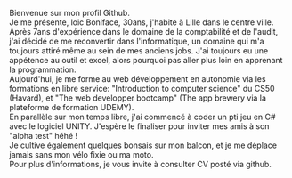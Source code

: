 Bienvenue sur mon profil Github.<br>
Je me présente, loic Boniface, 30ans, j'habite à Lille dans le centre ville.<br>
Après 7ans d'expérience dans le domaine de la comptabilité et de l'audit,
j'ai décidé de me reconvertir dans l'informatique, un domaine qui m'a toujours attiré même au sein de mes anciens jobs.
J'ai toujours eu une appétence au outil et excel, alors pourquoi pas aller plus loin en apprenant la programmation.<br>
Aujourd'hui, je me forme au web développement en autonomie via les formations en libre service: "Introduction to computer science" du CS50 (Havard), et "The web developper bootcamp" (The app brewery via la plateforme de formation UDEMY).<br>
En parallèle sur mon temps libre, j'ai commencé à coder un pti jeu en C# avec le logiciel UNITY. J'espère le finaliser pour inviter mes amis à son "alpha test" héhé !<br>
Je cultive également quelques bonsais sur mon balcon, et je me déplace jamais sans mon vélo fixie ou ma moto.<br>
Pour plus d'informations, je vous invite à consulter CV posté via github.
